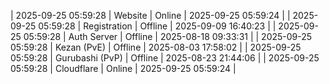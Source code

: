 | 2025-09-25 05:59:28 | Website | Online | 2025-09-25 05:59:24 |
| 2025-09-25 05:59:28 | Registration | Offline | 2025-09-09 16:40:23 |
| 2025-09-25 05:59:28 | Auth Server | Offline | 2025-08-18 09:33:31 |
| 2025-09-25 05:59:28 | Kezan (PvE) | Offline | 2025-08-03 17:58:02 |
| 2025-09-25 05:59:28 | Gurubashi (PvP) | Offline | 2025-08-23 21:44:06 |
| 2025-09-25 05:59:28 | Cloudflare | Online | 2025-09-25 05:59:24 |
